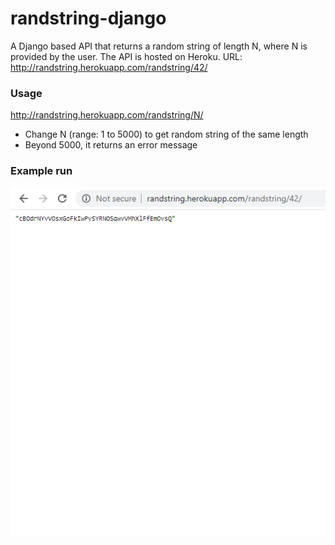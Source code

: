 # randstring-django
A Django based API that returns a random string of length N, where N is provided by the user.
The API is hosted on Heroku.
URL: http://randstring.herokuapp.com/randstring/42/

### Usage
http://randstring.herokuapp.com/randstring/N/
- Change N (range: 1 to 5000) to get random string of the same length
- Beyond 5000, it returns an error message

### Example run
![alt text](https://github.com/namhsuya/randstring-django/blob/master/randstring.png)
